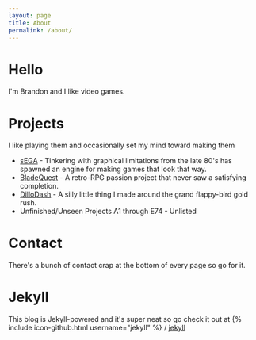 ```yaml
---
layout: page
title: About
permalink: /about/
---
```


# Hello
I'm Brandon and I like video games.

# Projects
I like playing them and occasionally set my mind toward making them

* [sEGA](https://github.com/p4r4digm/sega) - Tinkering with graphical limitations from the late 80's has spawned an engine for making games that look that way.
* [BladeQuest](https://play.google.com/store/apps/details?id=bladequest.world) - A retro-RPG passion project that never saw a satisfying completion.
* [DilloDash](https://play.google.com/store/apps/details?id=com.horse.ddash) - A silly little thing I made around the grand flappy-bird gold rush.
* Unfinished/Unseen Projects A1 through E74 - Unlisted

# Contact
There's a bunch of contact crap at the bottom of every page so go for it.

# Jekyll
This blog is Jekyll-powered and it's super neat so go check it out at {% include icon-github.html username="jekyll" %} / [jekyll](https://github.com/jekyll/jekyll)
